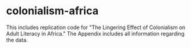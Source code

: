 # colonialism-africa
This includes replication code for "The Lingering Effect of Colonialism on Adult Literacy in Africa."
The Appendix includes all information regarding the data. 
